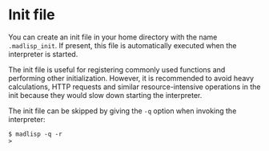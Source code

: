 # Init file

You can create an init file in your home directory with the name `.madlisp_init`. If present, this file is automatically executed when the interpreter is started.

The init file is useful for registering commonly used functions and performing other initialization. However, it is recommended to avoid heavy calculations, HTTP requests and similar resource-intensive operations in the init because they would slow down starting the interpreter.

The init file can be skipped by giving the `-q` option when invoking the interpreter:

```text
$ madlisp -q -r
>
```
